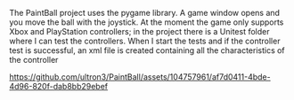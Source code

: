 The PaintBall project uses the pygame library.
A game window opens and you move the ball with the joystick.
At the moment the game only supports Xbox and PlayStation controllers; in the project there is a Unitest folder where I can test the controllers.
When I start the tests and if the controller test is successful, an xml file is created containing all the characteristics of the controller

https://github.com/ultron3/PaintBall/assets/104757961/af7d0411-4bde-4d96-820f-dab8bb29ebef

